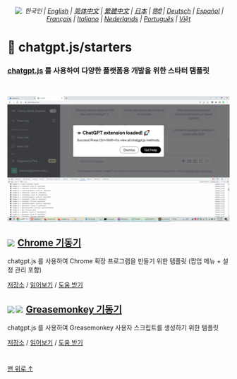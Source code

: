 <div align="center">

###### <a href="https://github.com/kudoai/chatgpt.js/tree/main/starters/docs"><img height="16" style="margin: 0 3px -2px" src="https://raw.githubusercontent.com/kudoai/chatgpt.js/main/media/images/icons/language.png"></a> 한국인 | <a href="../..#readme">English</a> | <a href="../zh-cn#readme">简体中文</a> | <a href="../zh-tw#readme">繁體中文</a> | <a href="../ja#readme">日本</a> | <a href="../hi#readme">हिंदी</a> | <a href="../de#readme">Deutsch</a> | <a href="../es#readme">Español</a> | <a href="../fr#readme">Français</a> | <a href="../it#readme">Italiano</a> | <a href="../nl#readme">Nederlands</a> | <a href="../pt#readme">Português</a> | <a href="../vi#readme">Việt</a>

</div>

# 🚀 chatgpt.js/starters

### <a href="https://github.com/kudoai/chatgpt.js">chatgpt.js</a> 를 사용하여 다양한 플랫폼용 개발을 위한 스타터 템플릿

<br>

![](../../chrome/media/images/screenshots/extension-loaded.png)

<h2><a href="../../chrome"><img style="margin: 0 2px -1px 0" height=18 src="https://www.google.com/chrome/static/images/favicons/apple-icon-60x60.png"></a> <a href="../../chrome">Chrome 기동기</a></h3>

chatgpt.js 를 사용하여 Chrome 확장 프로그램을 만들기 위한 템플릿 (팝업 메뉴 + 설정 관리 포함)

[저장소](https://github.com/kudoai/chatgpt.js-chrome-starter) / [읽어보기](../../chrome/docs/ko#readme) / [도움 받기](https://github.com/kudoai/chatgpt.js-chrome-starter/issues)

<h2><a href="../../greasemonkey"><img style="margin: 0 2px -0.065rem 0" height=19 src="https://raw.githubusercontent.com/kudoai/chatgpt.js/main/starters/media/images/icons/tampermonkey-icon28.png"><img style="margin: 0 2px -0.035rem 1px" height=19.5 src="https://raw.githubusercontent.com/kudoai/chatgpt.js/main/starters/media/images/icons/violentmonkey-icon100.png"></a> <a href="../../greasemonkey">Greasemonkey 기동기</a></h3>

chatgpt.js 를 사용하여 Greasemonkey 사용자 스크립트를 생성하기 위한 템플릿

[저장소](https://github.com/kudoai/chatgpt.js-greasemonkey-starter) / [읽어보기](../../greasemonkey#readme) / [도움 받기](https://github.com/kudoai/chatgpt.js-greasemonkey-starter/issues)

#

[맨 위로 ↑](#)
